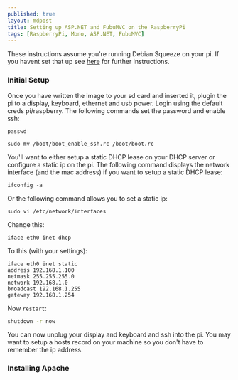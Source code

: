 ```yaml
---
published: true
layout: mdpost
title: Setting up ASP.NET and FubuMVC on the RaspberryPi
tags: [RaspberryPi, Mono, ASP.NET, FubuMVC]
---
```


These instructions assume you're running Debian Squeeze on your pi. If you havent set that up see [here](http://www.raspberrypi.org/downloads) for further instructions. 

### Initial Setup ###

Once you have written the image to your sd card and inserted it, plugin the pi to a display, keyboard, ethernet and usb power. Login using the default creds pi/raspberry. The following commands set the password and enable ssh:

    passwd
    
    sudo mv /boot/boot_enable_ssh.rc /boot/boot.rc

You'll want to either setup a static DHCP lease on your DHCP server or configure a static ip on the pi. The following command displays the network interface (and the mac address) if you want to setup a static DHCP lease:

    ifconfig -a
    
Or the following command allows you to set a static ip:

    sudo vi /etc/network/interfaces
    
Change this:

    iface eth0 inet dhcp
    
To this (with your settings):

    iface eth0 inet static
    address 192.168.1.100
    netmask 255.255.255.0
    network 192.168.1.0
    broadcast 192.168.1.255
    gateway 192.168.1.254

Now `restart`:

```bash
shutdown -r now
```

You can now unplug your display and keyboard and ssh into the pi. You may want to setup a hosts record on your machine so you don't have to remember the ip address.

### Installing Apache ###